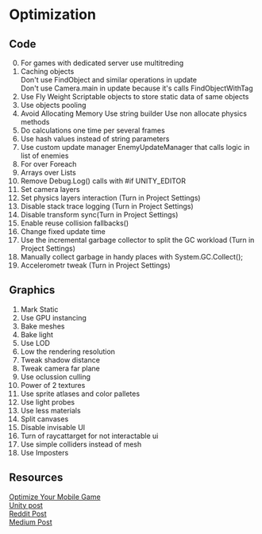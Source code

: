 # Optimization   

## Code  
0. For games with dedicated server use multitreding
1. Caching objects  
  Don't use FindObject and similar operations in update  
  Don't use Camera.main in update because it's calls FindObjectWithTag  
2. Use Fly Weight
  Scriptable objects to store static data of same objects    
3. Use objects pooling  
4. Avoid Allocating Memory
   Use string builder
   Use non allocate physics methods
6. Do calculations one time per several frames
7. Use hash values instead of string parameters 
8. Use custom update manager 
   EnemyUpdateManager that calls logic in list of enemies
9. For over Foreach
10. Arrays over Lists
11. Remove Debug.Log() calls with #if UNITY_EDITOR
13. Set camera layers
14. Set physics layers interaction (Turn in Project Settings)   
15. Disable stack trace logging (Turn in Project Settings)
16. Disable transform sync(Turn in Project Settings)
17. Enable reuse collision fallbacks()
18. Change fixed update time
19. Use the incremental garbage collector to split the GC workload (Turn in Project Settings)
20. Manually collect garbage in handy places with System.GC.Collect();
21. Accelerometr tweak (Turn in Project Settings)


## Graphics  

1. Mark Static
2. Use GPU instancing
3. Bake meshes  
4. Bake light
5. Use LOD
6. Low the rendering resolution
7. Tweak shadow distance
8. Tweak camera far plane
9. Use oclussion culling
10. Power of 2 textures
11. Use sprite atlases and color palletes
12. Use light probes
13. Use less materials
14. Split canvases
15. Disable invisable UI
16. Turn of raycattarget for not interactable ui
17. Use simple colliders instead of mesh
18. Use Imposters
   

## Resources
[Optimize Your Mobile Game](https://unity.com/ru/resources/unity-e-book-optimize-your-mobile-game-performance?ungated=true)  
[Unity post](https://blog.unity.com/games/optimize-your-mobile-game-performance-expert-tips-on-graphics-and-assets)  
[Reddit Post](https://www.reddit.com/r/Unity3D/comments/njrqhu/big_thread_of_optimization_tips/)  
[Medium Post](https://medium.com/lonely-vertex-development/how-we-optimised-our-scripts-in-unity-447924863b3a)  
